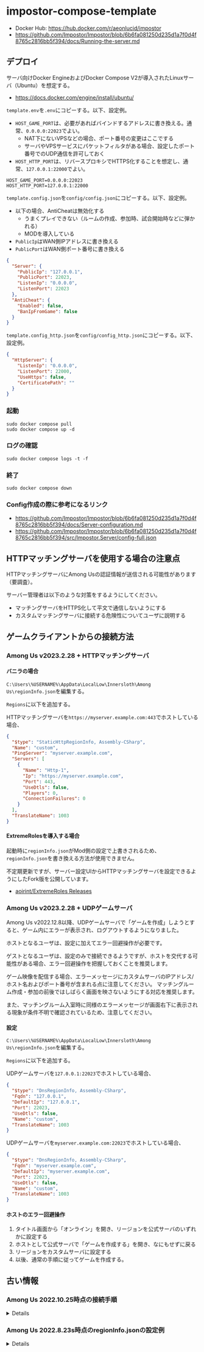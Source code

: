 # impostor-compose-template

- Docker Hub: <https://hub.docker.com/r/aeonlucid/impostor>
- <https://github.com/Impostor/Impostor/blob/6b6fa081250d235d1a7f0d4f8765c2816bb5f394/docs/Running-the-server.md>

## デプロイ

サーバ向けDocker EngineおよびDocker Compose V2が導入されたLinuxサーバ（Ubuntu）を想定する。

- <https://docs.docker.com/engine/install/ubuntu/>

`template.env`を`.env`にコピーする。以下、設定例。

- `HOST_GAME_PORT`は、必要があればバインドするアドレスに書き換える。通常、`0.0.0.0:22023`でよい。
    - NAT下にないVPSなどの場合、ポート番号の変更はここでする
    - サーバやVPSサービスにパケットフィルタがある場合、設定したポート番号でのUDP通信を許可しておく
- `HOST_HTTP_PORT`は、リバースプロキシでHTTPS化することを想定し、通常、`127.0.0.1:22000`でよい。

```env
HOST_GAME_PORT=0.0.0.0:22023
HOST_HTTP_PORT=127.0.0.1:22000
```

`template.config.json`を`config/config.json`にコピーする。以下、設定例。

- 以下の場合、AntiCheatは無効化する
    - うまくプレイできない（ルームの作成、参加時、試合開始時などに弾かれる）
    - MODを導入している
- `PublicIp`はWAN側IPアドレスに書き換える
- `PublicPort`はWAN側ポート番号に書き換える

```json
{
  "Server": {
    "PublicIp": "127.0.0.1",
    "PublicPort": 22023,
    "ListenIp": "0.0.0.0",
    "ListenPort": 22023
  },
  "AntiCheat": {
    "Enabled": false,
    "BanIpFromGame": false
  }
}
```

`template.config_http.json`を`config/config_http.json`にコピーする。以下、設定例。

```json
{
  "HttpServer": {
    "ListenIp": "0.0.0.0",
    "ListenPort": 22000,
    "UseHttps": false,
    "CertificatePath": ""
  }
}
```

### 起動

```shell
sudo docker compose pull
sudo docker compose up -d
```

### ログの確認

```shell
sudo docker compose logs -t -f
```

### 終了

```shell
sudo docker compose down
```

### Config作成の際に参考になるリンク

- <https://github.com/Impostor/Impostor/blob/6b6fa081250d235d1a7f0d4f8765c2816bb5f394/docs/Server-configuration.md>
- <https://github.com/Impostor/Impostor/blob/6b6fa081250d235d1a7f0d4f8765c2816bb5f394/src/Impostor.Server/config-full.json>


## HTTPマッチングサーバを使用する場合の注意点

HTTPマッチングサーバにAmong Usの認証情報が送信される可能性があります（要調査）。

サーバー管理者は以下のような対策をするようにしてください。

- マッチングサーバをHTTPS化して平文で通信しないようにする
- カスタムマッチングサーバに接続する危険性についてユーザに説明する


## ゲームクライアントからの接続方法

### Among Us v2023.2.28 + HTTPマッチングサーバ

#### バニラの場合

`C:\Users\%USERNAME%\AppData\LocalLow\Innersloth\Among Us\regionInfo.json`を編集する。

`Regions`に以下を追加する。

HTTPマッチングサーバを`https://myserver.example.com:443`でホストしている場合、

```json
{
  "$type": "StaticHttpRegionInfo, Assembly-CSharp",
  "Name": "custom",
  "PingServer": "myserver.example.com",
  "Servers": [
    {
      "Name": "Http-1",
      "Ip": "https://myserver.example.com",
      "Port": 443,
      "UseDtls": false,
      "Players": 0,
      "ConnectionFailures": 0
    }
  ],
  "TranslateName": 1003
}
```

#### ExtremeRolesを導入する場合

起動時に`regionInfo.json`がMod側の設定で上書きされるため、`regionInfo.json`を書き換える方法が使用できません。

不定期更新ですが、サーバー設定UIからHTTPマッチングサーバを設定できるようにしたFork版を公開しています。

- [aoirint/ExtremeRoles Releases](https://github.com/aoirint/ExtremeRoles/releases)


### Among Us v2023.2.28 + UDPゲームサーバ

Among Us v2022.12.8以降、UDPゲームサーバで「ゲームを作成」しようとすると、ゲーム内にエラーが表示され、ログアウトするようになりました。

ホストとなるユーザは、設定に加えてエラー回避操作が必要です。

ゲストとなるユーザは、設定のみで接続できるようですが、ホストを交代する可能性がある場合、エラー回避操作を把握しておくことを推奨します。

ゲーム映像を配信する場合、エラーメッセージにカスタムサーバのIPアドレス/ホスト名およびポート番号が含まれる点に注意してください。
マッチングルーム作成・参加の前後ではしばらく画面を映さないようにする対応を推奨します。

また、マッチングルーム入室時に同様のエラーメッセージが画面右下に表示される現象が条件不明で確認されているため、注意してください。

#### 設定

`C:\Users\%USERNAME%\AppData\LocalLow\Innersloth\Among Us\regionInfo.json`を編集する。

`Regions`に以下を追加する。

UDPゲームサーバを`127.0.0.1:22023`でホストしている場合、

```json
{
  "$type": "DnsRegionInfo, Assembly-CSharp",
  "Fqdn": "127.0.0.1",
  "DefaultIp": "127.0.0.1",
  "Port": 22023,
  "UseDtls": false,
  "Name": "custom",
  "TranslateName": 1003
}
```

UDPゲームサーバを`myserver.example.com:22023`でホストしている場合、

```json
{
  "$type": "DnsRegionInfo, Assembly-CSharp",
  "Fqdn": "myserver.example.com",
  "DefaultIp": "myserver.example.com",
  "Port": 22023,
  "UseDtls": false,
  "Name": "custom",
  "TranslateName": 1003
}
```

#### ホストのエラー回避操作

1. タイトル画面から「オンライン」を開き、リージョンを公式サーバのいずれかに設定する
2. ホストとして公式サーバで「ゲームを作成する」を開き、なにもせずに戻る
3. リージョンをカスタムサーバに設定する
4. 以後、通常の手順に従ってゲームを作成する。


## 古い情報

### Among Us 2022.10.25時点の接続手順

<details>

### カスタムサーバー設定機能のあるMOD

MODの機能を使って設定する。

### バニラ

`C:\Users\%USERNAME%\AppData\LocalLow\Innersloth\Among Us\regionInfo.json`を編集する。

`Regions`に以下を追加する。

ホスト名`myserver.example.com`の場合、

```json
{
  "$type": "DnsRegionInfo, Assembly-CSharp",
  "Fqdn": "myserver.example.com",
  "DefaultIp": "myserver.example.com",
  "Port": 22023,
  "UseDtls": false,
  "Name": "custom",
  "TranslateName": 1003
}
```

IPアドレス`127.0.0.1`の場合、

```json
{
  "$type": "DnsRegionInfo, Assembly-CSharp",
  "Fqdn": "127.0.0.1",
  "DefaultIp": "127.0.0.1",
  "Port": 22023,
  "UseDtls": false,
  "Name": "custom",
  "TranslateName": 1003
}
```

JSONを吐き出してくれるツールがあったが、公式サーバーの情報が古そうだったので個人的に非推奨（ <https://impostor.github.io/Impostor/> ）。

</details>


### Among Us 2022.8.23s時点のregionInfo.jsonの設定例

<details>

```json
{
  "CurrentRegionIdx": 3,
  "Regions": [
    {
      "$type": "StaticHttpRegionInfo, Assembly-CSharp",
      "Name": "North America",
      "PingServer": "matchmaker.among.us",
      "Servers": [
        {
          "Name": "Http-1",
          "Ip": "https://matchmaker.among.us",
          "Port": 443,
          "UseDtls": true,
          "Players": 0,
          "ConnectionFailures": 0
        }
      ],
      "TranslateName": 289
    },
    {
      "$type": "StaticHttpRegionInfo, Assembly-CSharp",
      "Name": "Europe",
      "PingServer": "matchmaker-eu.among.us",
      "Servers": [
        {
          "Name": "Http-1",
          "Ip": "https://matchmaker-eu.among.us",
          "Port": 443,
          "UseDtls": true,
          "Players": 0,
          "ConnectionFailures": 0
        }
      ],
      "TranslateName": 290
    },
    {
      "$type": "StaticHttpRegionInfo, Assembly-CSharp",
      "Name": "Asia",
      "PingServer": "matchmaker-as.among.us",
      "Servers": [
        {
          "Name": "Http-1",
          "Ip": "https://matchmaker-as.among.us",
          "Port": 443,
          "UseDtls": true,
          "Players": 0,
          "ConnectionFailures": 0
        }
      ],
      "TranslateName": 291
    },
    {
      "$type": "DnsRegionInfo, Assembly-CSharp",
      "Fqdn": "127.0.0.1",
      "DefaultIp": "127.0.0.1",
      "Port": 22023,
      "UseDtls": false,
      "Name": "custom",
      "TranslateName": 1003
    }
  ]
}
```

</details>

